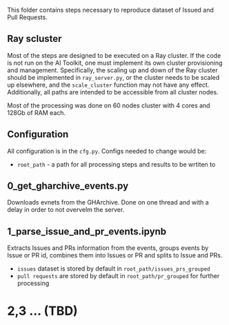 This folder contains steps necessary to reproduce dataset of Issued and Pull Requests.

## Ray scluster

Most of the steps are designed to be executed on a Ray cluster. If the code is not run on the AI Toolkit, one must implement its own cluster provisioning and management. Specifically, the scaling up and down of the Ray cluster should be implemented in `ray_server.py`, or the cluster needs to be scaled up elsewhere, and the `scale_cluster` function may not have any effect. Additionally, all paths are intended to be accessible from all cluster nodes.

Most of the processing was done on 60 nodes cluster with 4 cores and 128Gb of RAM each.

## Configuration

All configuration is in the `cfg.py`. Configs needed to change would be:
- `root_path` - a path for all processing steps and results to be wrtiten to

## 0_get_gharchive_events.py
Downloads evnets from the GHArchive. Done on one thread and with a delay in order to not overvelm the server.

## 1_parse_issue_and_pr_events.ipynb
Extracts Issues and PRs information from the events, groups events by Issue or PR id, combines them into Issues or PR and splits to Issue and PRs.
- `issues` dataset is stored by default in `root_path/issues_prs_grouped`
- `pull requests` are stored by default in `root_path/pr_grouped` for further processing

# 2,3 ... (TBD)

